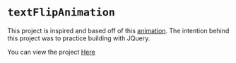 # `textFlipAnimation`

This project is inspired and based off of this [animation](https://codepen.io/guardian/pen/EjeXOZ). 
The intention behind this project was to practice building with JQuery. 

You can view the project [Here](https://alec-huang-labs.github.io/textFlipAnimation/)

